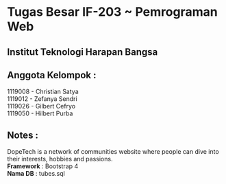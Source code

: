 # Tugas Besar IF-203 ~ Pemrograman Web
## Institut Teknologi Harapan Bangsa

## Anggota Kelompok : 
1119008 - Christian Satya <br>
1119012 - Zefanya Sendri <br>
1119026 - Gilbert Cefryo <br>
1119050 - Hilbert Purba <br>

## Notes : 
DopeTech is a network of communities website where people can dive into their interests, hobbies and passions. <br>
**Framework** : Bootstrap 4 <br>
**Nama DB** : tubes.sql